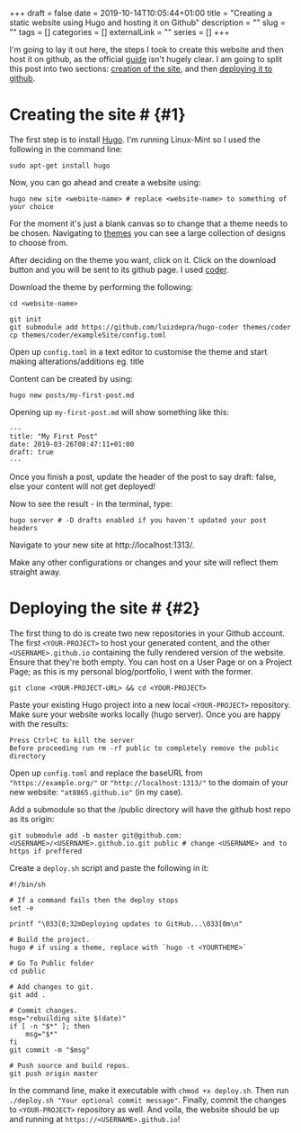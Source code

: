 +++ 
draft = false
date = 2019-10-14T10:05:44+01:00
title = "Creating a static website using Hugo and hosting it on Github"
description = ""
slug = "" 
tags = []
categories = []
externalLink = ""
series = []
+++

I'm going to lay it out here, the steps I took to create this website and then host it on github, as the official [guide](https://gohugo.io/hosting-and-deployment/hosting-on-github/) isn't hugely clear. I am going to split this post into two sections: [creation of the site](#1), and then [deploying it to github](#2).

# Creating the site # {#1}
The first step is to install [Hugo](https://gohugo.io/getting-started/installing/).
I'm running Linux-Mint so I used the following in the command line:
```
sudo apt-get install hugo
```
Now, you can go ahead and create a website using:
```
hugo new site <website-name> # replace <website-name> to something of your choice
```
For the moment it's just a blank canvas so to change that a theme needs to be chosen.
Navigating to [themes](https://themes.gohugo.io/) you can see a large collection of designs to choose from.

After deciding on the theme you want, click on it. Click on the download button and you will be sent to its github page. I used [coder](https://github.com/luizdepra/hugo-coder). 

Download the theme by performing the following:
```
cd <website-name>

git init
git submodule add https://github.com/luizdepra/hugo-coder themes/coder
cp themes/coder/exampleSite/config.toml
```
Open up `config.toml` in a text editor to customise the theme and start making alterations/additions eg. title

Content can be created by using:
```
hugo new posts/my-first-post.md
```
Opening up `my-first-post.md` will show something like this:
```
---
title: "My First Post"
date: 2019-03-26T08:47:11+01:00
draft: true
---
```
Once you finish a post, update the header of the post to say draft: false, else your content will not get deployed!

Now to see the result - in the terminal, type:
```
hugo server # -D drafts enabled if you haven't updated your post headers
```
Navigate to your new site at http://localhost:1313/.

Make any other configurations or changes and your site will reflect them straight away.

# Deploying the site # {#2}
The first thing to do is create two new repositories in your Github account. The first `<YOUR-PROJECT>` to host your generated content, and the other `<USERNAME>.github.io` containing the fully rendered version of the website. Ensure that they're both empty. You can host on a User Page or on a Project Page; as this is my personal blog/portfolio, I went with the former.

```
git clone <YOUR-PROJECT-URL> && cd <YOUR-PROJECT>
```
Paste your existing Hugo project into a new local `<YOUR-PROJECT>` repository. Make sure your website works locally (hugo server).
Once you are happy with the results:

    Press Ctrl+C to kill the server
    Before proceeding run rm -rf public to completely remove the public directory
  
Open up `config.toml` and replace the baseURL from `"https://example.org/"` or `"http://localhost:1313/"` to the domain of your new website: `"at8865.github.io"` (in my case). 

Add a submodule so that the /public directory will have the github host repo as its origin:
```
git submodule add -b master git@github.com:<USERNAME>/<USERNAME>.github.io.git public # change <USERNAME> and to https if preffered
```
Create a `deploy.sh` script and paste the following in it:
```
#!/bin/sh

# If a command fails then the deploy stops
set -e

printf "\033[0;32mDeploying updates to GitHub...\033[0m\n"

# Build the project.
hugo # if using a theme, replace with `hugo -t <YOURTHEME>`

# Go To Public folder
cd public

# Add changes to git.
git add .

# Commit changes.
msg="rebuilding site $(date)"
if [ -n "$*" ]; then
	msg="$*"
fi
git commit -m "$msg"

# Push source and build repos.
git push origin master
```
In the command line, make it executable with `chmod +x deploy.sh`. Then run `./deploy.sh "Your optional commit message"`.
Finally, commit the changes to `<YOUR-PROJECT>` repository as well. And voila, the website should be up and running at `https://<USERNAME>.github.io`!